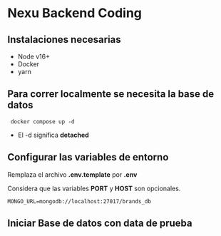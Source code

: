 # Nexu Backend Coding

## Instalaciones necesarias

- Node v16+
- Docker
- yarn

## Para correr localmente se necesita la base de datos

```
 docker compose up -d

```

- El -d significa **detached**

## Configurar las variables de entorno

Remplaza el archivo **.env.template** por **.env**

Considera que las variables **PORT** y **HOST** son opcionales.

```
MONGO_URL=mongodb://localhost:27017/brands_db
```

## Iniciar Base de datos con data de prueba
